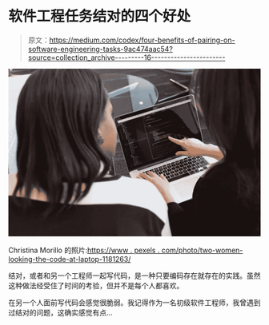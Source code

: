 # 软件工程任务结对的四个好处

> 原文：<https://medium.com/codex/four-benefits-of-pairing-on-software-engineering-tasks-9ac474aac54?source=collection_archive---------16----------------------->

![](img/d79cfb5175a232d26fc624ace49a4e7f.png)

Christina Morillo 的照片:[https://www . pexels . com/photo/two-women-looking-the-code-at-laptop-1181263/](https://www.pexels.com/photo/two-women-looking-at-the-code-at-laptop-1181263/)

结对，或者和另一个工程师一起写代码，是一种只要编码存在就存在的实践。虽然这种做法经受住了时间的考验，但并不是每个人都喜欢。

在另一个人面前写代码会感觉很脆弱。我记得作为一名初级软件工程师，我曾遇到过结对的问题，这确实感觉有点…
